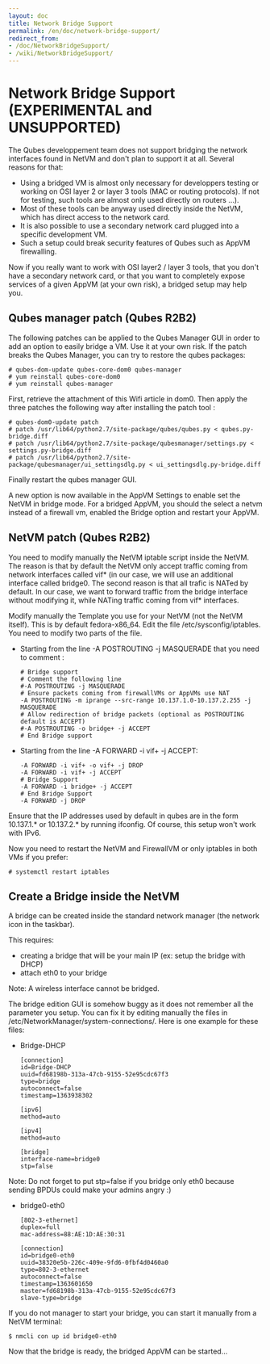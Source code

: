 ```yaml
---
layout: doc
title: Network Bridge Support
permalink: /en/doc/network-bridge-support/
redirect_from:
- /doc/NetworkBridgeSupport/
- /wiki/NetworkBridgeSupport/
---
```


Network Bridge Support (EXPERIMENTAL and UNSUPPORTED)
=====================================================

The Qubes developpement team does not support bridging the network interfaces found in NetVM and don't plan to support it at all. Several reasons for that:

-   Using a bridged VM is almost only necessary for developpers testing or working on OSI layer 2 or layer 3 tools (MAC or routing protocols). If not for testing, such tools are almost only used directly on routers ...).
-   Most of these tools can be anyway used directly inside the NetVM, which has direct access to the network card.
-   It is also possible to use a secondary network card plugged into a specific development VM.
-   Such a setup could break security features of Qubes such as AppVM firewalling.

Now if you really want to work with OSI layer2 / layer 3 tools, that you don't have a secondary network card, or that you want to completely expose services of a given AppVM (at your own risk), a bridged setup may help you.

Qubes manager patch (Qubes R2B2)
--------------------------------

The following patches can be applied to the Qubes Manager GUI in order to add an option to easily bridge a VM. Use it at your own risk. If the patch breaks the Qubes Manager, you can try to restore the qubes packages:

~~~
# qubes-dom-update qubes-core-dom0 qubes-manager
# yum reinstall qubes-core-dom0
# yum reinstall qubes-manager
~~~

First, retrieve the attachment of this Wifi article in dom0. Then apply the three patches the following way after installing the patch tool :

~~~
# qubes-dom0-update patch
# patch /usr/lib64/python2.7/site-package/qubes/qubes.py < qubes.py-bridge.diff
# patch /usr/lib64/python2.7/site-package/qubesmanager/settings.py < settings.py-bridge.diff
# patch /usr/lib64/python2.7/site-package/qubesmanager/ui_settingsdlg.py < ui_settingsdlg.py-bridge.diff
~~~

Finally restart the qubes manager GUI.

A new option is now available in the AppVM Settings to enable set the NetVM in bridge mode. For a bridged AppVM, you should the select a netvm instead of a firewall vm, enabled the Bridge option and restart your AppVM.

NetVM patch (Qubes R2B2)
------------------------

You need to modify manually the NetVM iptable script inside the NetVM. The reason is that by default the NetVM only accept traffic coming from network interfaces called vif\* (in our case, we will use an additional interface called bridge0. The second reason is that all trafic is NATed by default. In our case, we want to forward traffic from the bridge interface without modifying it, while NATing traffic coming from vif\* interfaces.

Modify manually the Template you use for your NetVM (not the NetVM itself). This is by default fedora-x86\_64. Edit the file /etc/sysconfig/iptables. You need to modify two parts of the file.

-   Starting from the line -A POSTROUTING -j MASQUERADE that you need to comment :

    ~~~
    # Bridge support
    # Comment the following line
    #-A POSTROUTING -j MASQUERADE
    # Ensure packets coming from firewallVMs or AppVMs use NAT
    -A POSTROUTING -m iprange --src-range 10.137.1.0-10.137.2.255 -j MASQUERADE
    # Allow redirection of bridge packets (optional as POSTROUTING default is ACCEPT)
    #-A POSTROUTING -o bridge+ -j ACCEPT
    # End Bridge support
    ~~~

-   Starting from the line -A FORWARD -i vif+ -j ACCEPT:

    ~~~
    -A FORWARD -i vif+ -o vif+ -j DROP
    -A FORWARD -i vif+ -j ACCEPT
    # Bridge Support
    -A FORWARD -i bridge+ -j ACCEPT
    # End Bridge Support
    -A FORWARD -j DROP
    ~~~

Ensure that the IP addresses used by default in qubes are in the form 10.137.1.\* or 10.137.2.\* by running ifconfig. Of course, this setup won't work with IPv6.

Now you need to restart the NetVM and FirewallVM or only iptables in both VMs if you prefer:

~~~
# systemctl restart iptables
~~~

Create a Bridge inside the NetVM
--------------------------------

A bridge can be created inside the standard network manager (the network icon in the taskbar).

This requires:

-   creating a bridge that will be your main IP (ex: setup the bridge with DHCP)
-   attach eth0 to your bridge

Note: A wireless interface cannot be bridged.

The bridge edition GUI is somehow buggy as it does not remember all the parameter you setup. You can fix it by editing manually the files in /etc/NetworkManager/system-connections/. Here is one example for these files:

-   Bridge-DHCP

    ~~~
    [connection]
    id=Bridge-DHCP
    uuid=fd68198b-313a-47cb-9155-52e95cdc67f3
    type=bridge
    autoconnect=false
    timestamp=1363938302

    [ipv6]
    method=auto

    [ipv4]
    method=auto

    [bridge]
    interface-name=bridge0
    stp=false
    ~~~

Note: Do not forget to put stp=false if you bridge only eth0 because sending BPDUs could make your admins angry :)

-   bridge0-eth0

    ~~~
    [802-3-ethernet]
    duplex=full
    mac-address=88:AE:1D:AE:30:31

    [connection]
    id=bridge0-eth0
    uuid=38320e5b-226c-409e-9fd6-0fbf4d0460a0
    type=802-3-ethernet
    autoconnect=false
    timestamp=1363601650
    master=fd68198b-313a-47cb-9155-52e95cdc67f3
    slave-type=bridge
    ~~~

If you do not manager to start your bridge, you can start it manually from a NetVM terminal:

~~~
$ nmcli con up id bridge0-eth0
~~~

Now that the bridge is ready, the bridged AppVM can be started...
